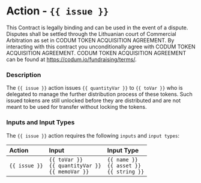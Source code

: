 # Action - `{{ issue }}`

This Contract is legally binding and can be used in the event of a dispute.
Disputes shall be settled through the Lithuanian court of Commercial Arbitration as set in CODUM TOKEN ACQUISITION AGREEMENT.
By interacting with this contract you unconditionally agree with CODUM TOKEN ACQUISITION AGREEMENT. 
CODUM TOKEN ACQUISITION AGREEMENT can be found at https://codum.io/fundraising/terms/.

### Description

The `{{ issue }}` action issues `{{ quantityVar }}` to `{{ toVar }}` who is delegated to manage the further distribution process of these tokens. Such issued tokens are still unlocked before they are distributed and are not meant to be used for transfer without locking the tokens.

### Inputs and Input Types

The `{{ issue }}` action requires the following `inputs` and `input types`:

| Action | Input | Input Type |
|:--|:--|:--|
| `{{ issue }}` | `{{ toVar }}`<br/>`{{ quantityVar }}`<br/>`{{ memoVar }}` | `{{ name }}`<br/>`{{ asset }}`<br/>`{{ string }}` |
